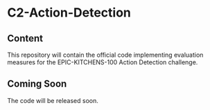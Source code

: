 # C2-Action-Detection

## Content
This repository will contain the official code implementing evaluation measures for the EPIC-KITCHENS-100 Action Detection challenge.

## Coming Soon
The code will be released soon.
